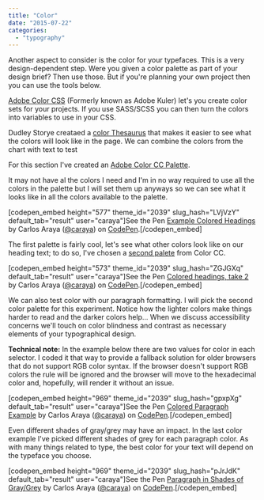 ```yaml
---
title: "Color"
date: "2015-07-22"
categories: 
  - "typography"
---
```


Another aspect to consider is the color for your typefaces. This is a very design-dependent step. Were you given a color palette as part of your design brief? Then use those. But if you're planning your own project then you can use the tools below.

[Adobe Color CSS](https://color.adobe.com/) (Formerly known as Adobe Kuler) let's you create color sets for your projects. If you use SASS/SCSS you can then turn the colors into variables to use in your CSS.

Dudley Storye creataed a [color Thesaurus](http://demosthenes.info/blog/927/The-New-Defaults-A-Sass-Color-Thesaurus) that makes it easier to see what the colors will look like in the page. We can combine the colors from the chart with text to test

For this section I've created an [Adobe Color CC Palette](https://color.adobe.com/Labs-Color-Scheme-1-color-theme-3359413/).

It may not have al the colors I need and I'm in no way required to use all the colors in the palette but I will set them up anyways so we can see what it looks like in all the colors available to the palette.

\[codepen\_embed height="577" theme\_id="2039" slug\_hash="LVjVzY" default\_tab="result" user="caraya"\]See the Pen [Example Colored Headings](http://codepen.io/caraya/pen/LVjVzY/) by Carlos Araya ([@caraya](http://codepen.io/caraya)) on [CodePen](http://codepen.io).\[/codepen\_embed\]

The first palette is fairly cool, let's see what other colors look like on our heading text; to do so, I've chosen a [second palete](https://color.adobe.com/Copy-of-Coral-Sea-color-theme-6005348/) from Color CC.

\[codepen\_embed height="573" theme\_id="2039" slug\_hash="ZGJGXq" default\_tab="result" user="caraya"\]See the Pen [Colored headings, take 2](http://codepen.io/caraya/pen/ZGJGXq/) by Carlos Araya ([@caraya](http://codepen.io/caraya)) on [CodePen](http://codepen.io).\[/codepen\_embed\]

We can also test color with our paragraph formatting. I will pick the second color palette for this experiment. Notice how the lighter colors make things harder to read and the darker colors help... When we discuss accessibility concerns we'll touch on color blindness and contrast as necessary elements of your typographical design.

**Technical note:** In the example below there are two values for color in each selector. I coded it that way to provide a fallback solution for older browsers that do not support RGB color syntax. If the browser doesn't support RGB colors the rule will be ignored and the browser will move to the hexadecimal color and, hopefully, will render it without an issue.

\[codepen\_embed height="969" theme\_id="2039" slug\_hash="gpxpXg" default\_tab="result" user="caraya"\]See the Pen [Colored Paragraph Example](http://codepen.io/caraya/pen/gpxpXg/) by Carlos Araya ([@caraya](http://codepen.io/caraya)) on [CodePen](http://codepen.io).\[/codepen\_embed\]

Even different shades of gray/grey may have an impact. In the last color example I've picked different shades of grey for each paragraph color. As with many things related to type, the best color for your text will depend on the typeface you choose.

\[codepen\_embed height="969" theme\_id="2039" slug\_hash="pJrJdK" default\_tab="result" user="caraya"\]See the Pen [Paragraph in Shades of Gray/Grey](http://codepen.io/caraya/pen/pJrJdK/) by Carlos Araya ([@caraya](http://codepen.io/caraya)) on [CodePen](http://codepen.io).\[/codepen\_embed\]
